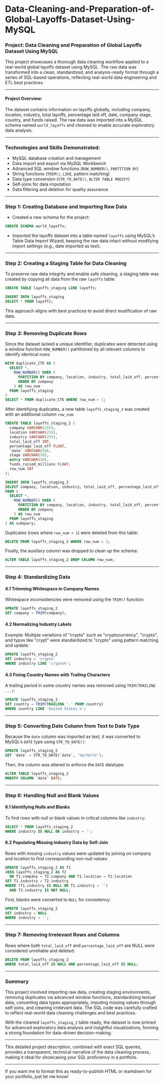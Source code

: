 # Data-Cleaning-and-Preparation-of-Global-Layoffs-Dataset-Using-MySQL
### Project: Data Cleaning and Preparation of Global Layoffs Dataset Using MySQL

This project showcases a thorough data cleaning workflow applied to a real-world global layoffs dataset using MySQL. The raw data was transformed into a clean, standardized, and analysis-ready format through a series of SQL-based operations, reflecting real-world data engineering and ETL best practices.

---

#### Project Overview:
The dataset contains information on layoffs globally, including company, location, industry, total layoffs, percentage laid off, date, company stage, country, and funds raised. The raw data was imported into a MySQL schema named `world_layoffs` and cleaned to enable accurate exploratory data analysis.

---
### Technologies and Skills Demonstrated:
- MySQL database creation and management  
- Data import and export via MySQL Workbench  
- Advanced SQL window functions (`ROW_NUMBER()`, `PARTITION BY`)  
- String functions (`TRIM()`, `LIKE`, pattern matching)  
- Data type conversion (`STR_TO_DATE()`, `ALTER TABLE MODIFY`)  
- Self-joins for data imputation  
- Data filtering and deletion for quality assurance  

---

### Step 1: Creating Database and Importing Raw Data

- Created a new schema for the project:
```sql
CREATE SCHEMA world_layoffs;
```

- Imported the layoffs dataset into a table named `layoffs` using MySQL’s Table Data Import Wizard, keeping the raw data intact without modifying import settings (e.g., date imported as text).

---

### Step 2: Creating a Staging Table for Data Cleaning

To preserve raw data integrity and enable safe cleaning, a staging table was created by copying all data from the raw `layoffs` table:

```sql
CREATE TABLE layoffs_staging LIKE layoffs;

INSERT INTO layoffs_staging
SELECT * FROM layoffs;
```

This approach aligns with best practices to avoid direct modification of raw data.

---

### Step 3: Removing Duplicate Rows

Since the dataset lacked a unique identifier, duplicates were detected using a window function `ROW_NUMBER()` partitioned by all relevant columns to identify identical rows:

```sql
WITH duplicate_CTE AS (
  SELECT *,
    ROW_NUMBER() OVER (
      PARTITION BY company, location, industry, total_laid_off, percentage_laid_off, `date`, stage, entry, funds_raised_millions
      ORDER BY company
    ) AS row_num
  FROM layoffs_staging
)
SELECT * FROM duplicate_CTE WHERE row_num > 1;
```

After identifying duplicates, a new table `layoffs_staging_2` was created with an additional column `row_num`:

```sql
CREATE TABLE layoffs_staging_2 (
  company VARCHAR(255),
  location VARCHAR(255),
  industry VARCHAR(255),
  total_laid_off INT,
  percentage_laid_off FLOAT,
  `date` VARCHAR(50),
  stage VARCHAR(50),
  entry VARCHAR(50),
  funds_raised_millions FLOAT,
  row_num INT
);

INSERT INTO layoffs_staging_2
SELECT company, location, industry, total_laid_off, percentage_laid_off, `date`, stage, entry, funds_raised_millions, row_num
FROM (
  SELECT *,
    ROW_NUMBER() OVER (
      PARTITION BY company, location, industry, total_laid_off, percentage_laid_off, `date`, stage, entry, funds_raised_millions
      ORDER BY company
    ) AS row_num
  FROM layoffs_staging
) AS subquery;
```

Duplicates (rows where `row_num > 1`) were deleted from this table:

```sql
DELETE FROM layoffs_staging_2 WHERE row_num > 1;
```

Finally, the auxiliary column was dropped to clean up the schema:

```sql
ALTER TABLE layoffs_staging_2 DROP COLUMN row_num;
```

---

### Step 4: Standardizing Data

#### 4.1 Trimming Whitespace in Company Names

Whitespace inconsistencies were removed using the `TRIM()` function:

```sql
UPDATE layoffs_staging_2
SET company = TRIM(company);
```

#### 4.2 Normalizing Industry Labels

Example: Multiple variations of "crypto" such as "cryptocurrency", "crypto", and typos like "crypt" were standardized to "crypto" using pattern matching and update:

```sql
UPDATE layoffs_staging_2
SET industry = 'crypto'
WHERE industry LIKE 'crypto%';
```

#### 4.3 Fixing Country Names with Trailing Characters

A trailing period in some country names was removed using `TRIM(TRAILING ...)`:

```sql
UPDATE layoffs_staging_2
SET country = TRIM(TRAILING '.' FROM country)
WHERE country LIKE 'United States.%';
```

---

### Step 5: Converting Date Column from Text to Date Type

Because the `date` column was imported as text, it was converted to MySQL’s `DATE` type using `STR_TO_DATE()`:

```sql
UPDATE layoffs_staging_2
SET `date` = STR_TO_DATE(`date`, '%m/%d/%Y');
```

Then, the column was altered to enforce the `DATE` datatype:

```sql
ALTER TABLE layoffs_staging_2
MODIFY COLUMN `date` DATE;
```

---

### Step 6: Handling Null and Blank Values

#### 6.1 Identifying Nulls and Blanks

To find rows with null or blank values in critical columns like `industry`:

```sql
SELECT * FROM layoffs_staging_2
WHERE industry IS NULL OR industry = '';
```

#### 6.2 Populating Missing Industry Data by Self-Join

Rows with missing `industry` values were updated by joining on company and location to find corresponding non-null values:

```sql
UPDATE layoffs_staging_2 AS T1
JOIN layoffs_staging_2 AS T2
  ON T1.company = T2.company AND T1.location = T2.location
SET T1.industry = T2.industry
WHERE (T1.industry IS NULL OR T1.industry = '')
  AND T2.industry IS NOT NULL;
```

First, blanks were converted to `NULL` for consistency:

```sql
UPDATE layoffs_staging_2
SET industry = NULL
WHERE industry = '';
```

---

### Step 7: Removing Irrelevant Rows and Columns

Rows where both `total_laid_off` and `percentage_laid_off` are NULL were considered unreliable and deleted:

```sql
DELETE FROM layoffs_staging_2
WHERE total_laid_off IS NULL AND percentage_laid_off IS NULL;
```

---

### Summary

This project involved importing raw data, creating staging environments, removing duplicates via advanced window functions, standardizing textual data, converting data types appropriately, imputing missing values through self-joins, and cleaning irrelevant data. The SQL code was carefully crafted to reflect real-world data cleaning challenges and best practices.

With the cleaned `layoffs_staging_2` table ready, the dataset is now primed for advanced exploratory data analysis and insightful visualizations, forming a strong foundation for data-driven decision-making.

---


This detailed project description, combined with exact SQL queries, provides a transparent, technical narrative of the data cleaning process, making it ideal for showcasing your SQL proficiency in a portfolio.

---

If you want me to format this as ready-to-publish HTML or markdown for your portfolio, just let me know!
